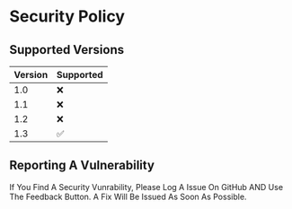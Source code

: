 # Security Policy

## Supported Versions

| Version | Supported          |
| ------- | ------------------ |
| 1.0     | :x:                |
| 1.1     | :x:                |
| 1.2     | :x: |
| 1.3     | :white_check_mark: |

## Reporting A Vulnerability

If You Find A Security Vunrability, Please Log A Issue On GitHub AND Use The Feedback Button. A Fix Will Be Issued As Soon As Possible.
